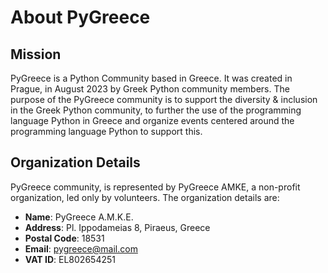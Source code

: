 # About PyGreece

## Mission

PyGreece is a Python Community based in Greece. It was created in Prague, in August 2023
by Greek Python community members. The purpose of the PyGreece community is to support the
diversity & inclusion in the Greek Python community, to further the use of the programming
language Python in Greece and organize events centered around the programming language
Python to support this.

## Organization Details

PyGreece community, is represented by PyGreece AMKE, a non-profit organization, led only
by volunteers. The organization details are:

- **Name**: PyGreece A.M.K.E.
- **Address**: Pl. Ippodameias 8, Piraeus, Greece
- **Postal Code**: 18531
- **Email**: pygreece@mail.com
- **VAT ID**: EL802654251
